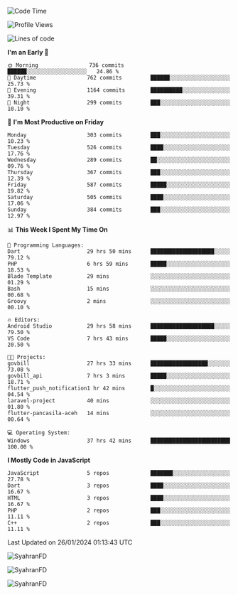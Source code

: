 <!--START_SECTION:waka-->
![Code Time](http://img.shields.io/badge/Code%20Time-189%20hrs%2031%20mins-blue)

![Profile Views](http://img.shields.io/badge/Profile%20Views-0-blue)

![Lines of code](https://img.shields.io/badge/From%20Hello%20World%20I%27ve%20Written-841.1%20thousand%20lines%20of%20code-blue)

**I'm an Early 🐤** 

```text
🌞 Morning                736 commits         ██████░░░░░░░░░░░░░░░░░░░   24.86 % 
🌆 Daytime                762 commits         ██████░░░░░░░░░░░░░░░░░░░   25.73 % 
🌃 Evening                1164 commits        ██████████░░░░░░░░░░░░░░░   39.31 % 
🌙 Night                  299 commits         ███░░░░░░░░░░░░░░░░░░░░░░   10.10 % 
```
📅 **I'm Most Productive on Friday** 

```text
Monday                   303 commits         ███░░░░░░░░░░░░░░░░░░░░░░   10.23 % 
Tuesday                  526 commits         ████░░░░░░░░░░░░░░░░░░░░░   17.76 % 
Wednesday                289 commits         ██░░░░░░░░░░░░░░░░░░░░░░░   09.76 % 
Thursday                 367 commits         ███░░░░░░░░░░░░░░░░░░░░░░   12.39 % 
Friday                   587 commits         █████░░░░░░░░░░░░░░░░░░░░   19.82 % 
Saturday                 505 commits         ████░░░░░░░░░░░░░░░░░░░░░   17.06 % 
Sunday                   384 commits         ███░░░░░░░░░░░░░░░░░░░░░░   12.97 % 
```


📊 **This Week I Spent My Time On** 

```text
💬 Programming Languages: 
Dart                     29 hrs 50 mins      ████████████████████░░░░░   79.12 % 
PHP                      6 hrs 59 mins       █████░░░░░░░░░░░░░░░░░░░░   18.53 % 
Blade Template           29 mins             ░░░░░░░░░░░░░░░░░░░░░░░░░   01.29 % 
Bash                     15 mins             ░░░░░░░░░░░░░░░░░░░░░░░░░   00.68 % 
Groovy                   2 mins              ░░░░░░░░░░░░░░░░░░░░░░░░░   00.10 % 

🔥 Editors: 
Android Studio           29 hrs 58 mins      ████████████████████░░░░░   79.50 % 
VS Code                  7 hrs 43 mins       █████░░░░░░░░░░░░░░░░░░░░   20.50 % 

🐱‍💻 Projects: 
govbill                  27 hrs 33 mins      ██████████████████░░░░░░░   73.08 % 
govbill_api              7 hrs 3 mins        █████░░░░░░░░░░░░░░░░░░░░   18.71 % 
flutter_push_notification1 hr 42 mins        █░░░░░░░░░░░░░░░░░░░░░░░░   04.54 % 
laravel-project          40 mins             ░░░░░░░░░░░░░░░░░░░░░░░░░   01.80 % 
flutter-pancasila-aceh   14 mins             ░░░░░░░░░░░░░░░░░░░░░░░░░   00.64 % 

💻 Operating System: 
Windows                  37 hrs 42 mins      █████████████████████████   100.00 % 
```

**I Mostly Code in JavaScript** 

```text
JavaScript               5 repos             ███████░░░░░░░░░░░░░░░░░░   27.78 % 
Dart                     3 repos             ████░░░░░░░░░░░░░░░░░░░░░   16.67 % 
HTML                     3 repos             ████░░░░░░░░░░░░░░░░░░░░░   16.67 % 
PHP                      2 repos             ███░░░░░░░░░░░░░░░░░░░░░░   11.11 % 
C++                      2 repos             ███░░░░░░░░░░░░░░░░░░░░░░   11.11 % 
```




 Last Updated on 26/01/2024 01:13:43 UTC
<!--END_SECTION:waka-->

<p align="left">
  <img src="https://github-readme-stats.vercel.app/api/top-langs?username=SyahranFD&layout=donut&hide=C%2B%2B,CMake,css&show_icons=true&locale=en&&theme=blueberry" alt="SyahranFD" />
</p>

<p align="left">
  <img src="https://github-readme-stats.vercel.app/api?username=SyahranFD&show_icons=true&locale=en&theme=blueberry" alt="SyahranFD" />
</p>

<p align="left">
  <img src="https://streak-stats.demolab.com/?user=SyahranFD&theme=blueberry" alt="SyahranFD"/>
</p>

